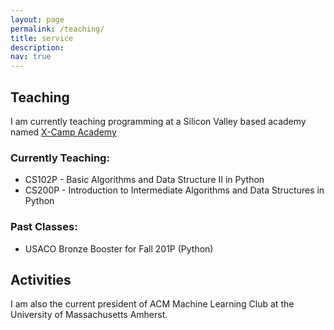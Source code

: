```yaml
---
layout: page
permalink: /teaching/
title: service
description: 
nav: true
---
```


## Teaching

I am currently teaching programming at a Silicon Valley based academy named [X-Camp Academy](https://x-camp.academy/#/)


### Currently Teaching:
* CS102P - Basic Algorithms and Data Structure II in Python
* CS200P - Introduction to Intermediate Algorithms and Data Structures in Python

### Past Classes:
* USACO Bronze Booster for Fall 201P (Python)


## Activities

I am also the current president of ACM Machine Learning Club at the University of Massachusetts Amherst.